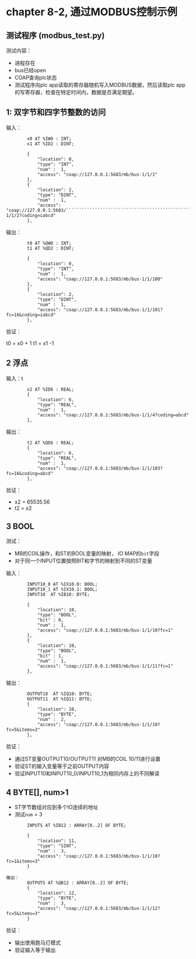 # chapter 8-2, 通过MODBUS控制示例

## 测试程序 (modbus_test.py)
测试内容：
- 进程存在
- bus已经open
- COAP查询plc状态
- 测试程序向plc app读取的寄存器随机写入MODBUS数据，然后读取plc app的写寄存器，检查在特定时间内，数据是否满足期望。



## 1: 双字节和四字节整数的访问
输入：
```
        x0 AT %IW0 : INT;
        x1 AT %ID2 : DINT;

        {
            "location": 0,
            "type": "INT",
            "num" :  1,
            "access": "coap://127.0.0.1:5683/mb/bus-1/1/1"
        },
        {
            "location": 2,
            "type": "DINT",
            "num" :  1,
            "access": "coap://127.0.0.1:5683/````````````````````````````````````````````````````````````````````````````````````````````````````````````````````````````````````````````````````````````````````````````````````````````mb/bus-1/1/2?coding=iabcd"
        },

```

输出：
```
        t0 AT %QW0 : INT;
        t1 AT %QD2 : DINT;

        {
            "location": 0,
            "type": "INT",
            "num" :  1,
            "access": "coap://127.0.0.1:5683/mb/bus-1/1/100"
        },
        {
            "location": 2,
            "type": "DINT",
            "num" :  1,
            "access": "coap://127.0.0.1:5683/mb/bus-1/1/101?fc=16&coding=iabcd"
        },

```

验证：

t0 = x0 + 1
t1 = x1 -1

## 2 浮点
输入：t

```
        x2 AT %ID6 : REAL;
        {
            "location": 6,
            "type": "REAL",
            "num" :  1,
            "access": "coap://127.0.0.1:5683/mb/bus-1/1/4?coding=abcd"
        },

```


输出：
```
        t2 AT %QD6 : REAL;
        {
            "location": 6,
            "type": "REAL",
            "num" :  1,
            "access": "coap://127.0.0.1:5683/mb/bus-1/1/103?fc=16&coding=abcd"
        },
```
验证：
  - x2 = 65535.56
  - t2 = x2 


## 3 BOOL
测试：
- MB的COIL操作，和ST的BOOL变量的映射， IO MAP的`bit`字段
- 对于同一个INPUT位置按照BIT和字节的映射到不同的ST变量

输入：

```
        INPUT10_0 AT %IX10.0: BOOL;
        INPUT10_1 AT %IX10.1: BOOL;
        INPUT10  AT %IB10: BYTE;

        {
            "location": 10,
            "type": "BOOL",
            "bit" : 0,
            "num" :  1,
            "access": "coap://127.0.0.1:5683/mb/bus-1/1/10?fc=1"
        },
        {
            "location": 10,
            "type": "BOOL",
            "bit" : 1,
            "num" :  1,
            "access": "coap://127.0.0.1:5683/mb/bus-1/1/11?fc=1"
        },

```

输出：
```
        OUTPUT10  AT %IQ10: BYTE;
        OUTPUT11  AT %IQ11: BYTE;
        {
            "location": 10,
            "type": "BYTE",
            "num" :  2,
            "access": "coap://127.0.0.1:5683/mb/bus-1/1/10?fc=5&items=2"
        },
```

验证：
- 通过ST变量OUTPUT10/OUTPUT11 对MB的COIL 10/11进行设置
- 验证ST的输入变量等于之前OUTPUT内容
- 验证INPUT10和INPUT10_0/INPUT10_1为相同内存上的不同解读

## 4 BYTE[], num>1

- ST字节数组对应到多个IO连续的地址
- 测试`num` = 3
```
        INPUTS AT %IB12 : ARRAY[0..2] OF BYTE;

        {
            "location": 11,
            "type": "SINT",
            "num" :  3,
            "access": "coap://127.0.0.1:5683/mb/bus-1/1/10?fc=1&items=3"
        }

输出：
        OUTPUTS AT %QB12 : ARRAY[0..2] OF BYTE;
        {
            "location": 12,
            "type": "BYTE",
            "num" :  3,
            "access": "coap://127.0.0.1:5683/mb/bus-1/1/12?fc=5&items=3"
        }
```

验证：
- 输出使用跑马灯模式
- 验证输入等于输出